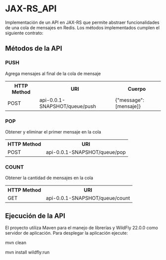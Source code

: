 # JAX-RS_API
Implementación de un API en JAX-RS que permite abstraer funcionalidades de una cola de mensajes en Redis. Los métodos implementados cumplen el siguiente contrato:

## Métodos de la API
### PUSH
Agrega mensajes al final de la cola de mensaje
<table>
  <tr>
    <th>HTTP Method</th>
    <th>URI</th>
    <th>Cuerpo</th>
  </tr>
  <tr>
    <td>POST</td>
    <td>api-0.0.1-SNAPSHOT/queue/push</td>
    <td>{"message":[mensaje]}</td>
  </tr>
</table>

### POP
Obtener y eliminar el primer mensaje en la cola
<table>
  <tr>
    <th>HTTP Method</th>
    <th>URI</th>
  </tr>
  <tr>
    <td>POST</td>
    <td>api-0.0.1-SNAPSHOT/queue/pop</td>
  </tr>
</table>

### COUNT
Obtener la cantidad de mensajes en la cola
<table>
  <tr>
    <th>HTTP Method</th>
    <th>URI</th>
  </tr>
  <tr>
    <td>GET</td>
    <td>api-0.0.1-SNAPSHOT/queue/count</td>
  </tr>
</table>

## Ejecución de la API
El proyecto utiliza Maven para el manejo de librerías y WildFly 22.0.0 como servidor de aplicación. Para desplegar la aplicación ejecute:

mvn clean

mvn install wildfly:run
